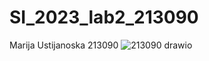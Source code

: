 # SI_2023_lab2_213090
Marija Ustijanoska 213090
![213090  drawio](https://github.com/usti13/SI_2023_lab2_213090/assets/129605807/3c8130d1-f18e-46e4-9ef5-4f26244d91be)
